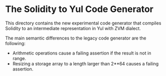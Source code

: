 # The Solidity to Yul Code Generator

This directory contains the new experimental code generator that
compiles Solidity to an intermediate representation in Yul
with ZVM dialect.

The main semantic differences to the legacy code generator are the following:

- Arithmetic operations cause a failing assertion if the result is not in range.
- Resizing a storage array to a length larger than 2**64 causes a failing assertion.
